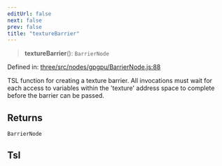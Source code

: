```yaml
---
editUrl: false
next: false
prev: false
title: "textureBarrier"
---
```


> **textureBarrier**(): `BarrierNode`

Defined in: [three/src/nodes/gpgpu/BarrierNode.js:88](https://github.com/DefinitelyMaybe/three-i18n/blob/fa57b79433d1c349ffb23a78727299c8d4190136/three/src/nodes/gpgpu/BarrierNode.js#L88)

TSL function for creating a texture barrier. All invocations must
wait for each access to variables within the 'texture' address space
to complete before the barrier can be passed.

## Returns

`BarrierNode`

## Tsl
